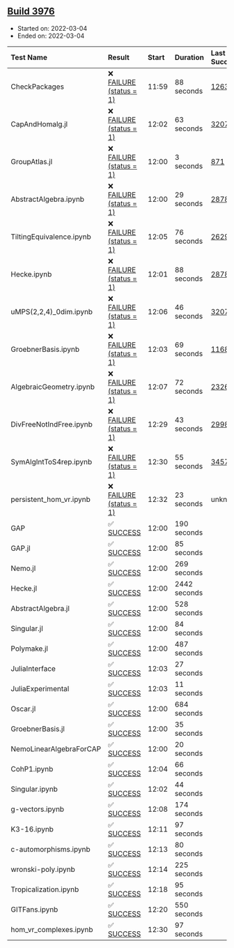 ## [Build 3976](https://oscarci.mathematik.uni-kl.de/job/oscar-stable/3976/)

* Started on: 2022-03-04
* Ended on: 2022-03-04

| Test Name    | Result | Start | Duration | Last Success | First Failure |
|:-------------|:-------|:------|:---------|:-------------|:--------------|
| CheckPackages | ❌ [FAILURE (status = 1)](https://oscarci.mathematik.uni-kl.de/job/oscar-stable/3976/artifact/logs/build-3976/CheckPackages.log) | 11:59 | 88 seconds | [1263](https://oscarci.mathematik.uni-kl.de/job/oscar-stable/1263/) | [1264](https://oscarci.mathematik.uni-kl.de/job/oscar-stable/1264/) |
| CapAndHomalg.jl | ❌ [FAILURE (status = 1)](https://oscarci.mathematik.uni-kl.de/job/oscar-stable/3976/artifact/logs/build-3976/CapAndHomalg.jl.log) | 12:02 | 63 seconds | [3207](https://oscarci.mathematik.uni-kl.de/job/oscar-stable/3207/) | [3208](https://oscarci.mathematik.uni-kl.de/job/oscar-stable/3208/) |
| GroupAtlas.jl | ❌ [FAILURE (status = 1)](https://oscarci.mathematik.uni-kl.de/job/oscar-stable/3976/artifact/logs/build-3976/GroupAtlas.jl.log) | 12:00 | 3 seconds | [871](https://oscarci.mathematik.uni-kl.de/job/oscar-stable/871/) | [872](https://oscarci.mathematik.uni-kl.de/job/oscar-stable/872/) |
| AbstractAlgebra.ipynb | ❌ [FAILURE (status = 1)](https://oscarci.mathematik.uni-kl.de/job/oscar-stable/3976/artifact/logs/build-3976/AbstractAlgebra.ipynb.log) | 12:00 | 29 seconds | [2878](https://oscarci.mathematik.uni-kl.de/job/oscar-stable/2878/) | [2879](https://oscarci.mathematik.uni-kl.de/job/oscar-stable/2879/) |
| TiltingEquivalence.ipynb | ❌ [FAILURE (status = 1)](https://oscarci.mathematik.uni-kl.de/job/oscar-stable/3976/artifact/logs/build-3976/TiltingEquivalence.ipynb.log) | 12:05 | 76 seconds | [2629](https://oscarci.mathematik.uni-kl.de/job/oscar-stable/2629/) | [2630](https://oscarci.mathematik.uni-kl.de/job/oscar-stable/2630/) |
| Hecke.ipynb | ❌ [FAILURE (status = 1)](https://oscarci.mathematik.uni-kl.de/job/oscar-stable/3976/artifact/logs/build-3976/Hecke.ipynb.log) | 12:01 | 88 seconds | [2878](https://oscarci.mathematik.uni-kl.de/job/oscar-stable/2878/) | [2879](https://oscarci.mathematik.uni-kl.de/job/oscar-stable/2879/) |
| uMPS(2,2,4)_0dim.ipynb | ❌ [FAILURE (status = 1)](https://oscarci.mathematik.uni-kl.de/job/oscar-stable/3976/artifact/logs/build-3976/uMPS-2-2-4-_0dim.ipynb.log) | 12:06 | 46 seconds | [3207](https://oscarci.mathematik.uni-kl.de/job/oscar-stable/3207/) | [3208](https://oscarci.mathematik.uni-kl.de/job/oscar-stable/3208/) |
| GroebnerBasis.ipynb | ❌ [FAILURE (status = 1)](https://oscarci.mathematik.uni-kl.de/job/oscar-stable/3976/artifact/logs/build-3976/GroebnerBasis.ipynb.log) | 12:03 | 69 seconds | [1168](https://oscarci.mathematik.uni-kl.de/job/oscar-stable/1168/) | [1169](https://oscarci.mathematik.uni-kl.de/job/oscar-stable/1169/) |
| AlgebraicGeometry.ipynb | ❌ [FAILURE (status = 1)](https://oscarci.mathematik.uni-kl.de/job/oscar-stable/3976/artifact/logs/build-3976/AlgebraicGeometry.ipynb.log) | 12:07 | 72 seconds | [2326](https://oscarci.mathematik.uni-kl.de/job/oscar-stable/2326/) | [2327](https://oscarci.mathematik.uni-kl.de/job/oscar-stable/2327/) |
| DivFreeNotIndFree.ipynb | ❌ [FAILURE (status = 1)](https://oscarci.mathematik.uni-kl.de/job/oscar-stable/3976/artifact/logs/build-3976/DivFreeNotIndFree.ipynb.log) | 12:29 | 43 seconds | [2998](https://oscarci.mathematik.uni-kl.de/job/oscar-stable/2998/) | [2999](https://oscarci.mathematik.uni-kl.de/job/oscar-stable/2999/) |
| SymAlgIntToS4rep.ipynb | ❌ [FAILURE (status = 1)](https://oscarci.mathematik.uni-kl.de/job/oscar-stable/3976/artifact/logs/build-3976/SymAlgIntToS4rep.ipynb.log) | 12:30 | 55 seconds | [3457](https://oscarci.mathematik.uni-kl.de/job/oscar-stable/3457/) | [3458](https://oscarci.mathematik.uni-kl.de/job/oscar-stable/3458/) |
| persistent_hom_vr.ipynb | ❌ [FAILURE (status = 1)](https://oscarci.mathematik.uni-kl.de/job/oscar-stable/3976/artifact/logs/build-3976/persistent_hom_vr.ipynb.log) | 12:32 | 23 seconds | unknown | unknown |
| GAP | ✅ [SUCCESS](https://oscarci.mathematik.uni-kl.de/job/oscar-stable/3976/artifact/logs/build-3976/GAP.log) | 12:00 | 190 seconds |  |  |
| GAP.jl | ✅ [SUCCESS](https://oscarci.mathematik.uni-kl.de/job/oscar-stable/3976/artifact/logs/build-3976/GAP.jl.log) | 12:00 | 85 seconds |  |  |
| Nemo.jl | ✅ [SUCCESS](https://oscarci.mathematik.uni-kl.de/job/oscar-stable/3976/artifact/logs/build-3976/Nemo.jl.log) | 12:00 | 269 seconds |  |  |
| Hecke.jl | ✅ [SUCCESS](https://oscarci.mathematik.uni-kl.de/job/oscar-stable/3976/artifact/logs/build-3976/Hecke.jl.log) | 12:00 | 2442 seconds |  |  |
| AbstractAlgebra.jl | ✅ [SUCCESS](https://oscarci.mathematik.uni-kl.de/job/oscar-stable/3976/artifact/logs/build-3976/AbstractAlgebra.jl.log) | 12:00 | 528 seconds |  |  |
| Singular.jl | ✅ [SUCCESS](https://oscarci.mathematik.uni-kl.de/job/oscar-stable/3976/artifact/logs/build-3976/Singular.jl.log) | 12:00 | 84 seconds |  |  |
| Polymake.jl | ✅ [SUCCESS](https://oscarci.mathematik.uni-kl.de/job/oscar-stable/3976/artifact/logs/build-3976/Polymake.jl.log) | 12:00 | 487 seconds |  |  |
| JuliaInterface | ✅ [SUCCESS](https://oscarci.mathematik.uni-kl.de/job/oscar-stable/3976/artifact/logs/build-3976/JuliaInterface.log) | 12:03 | 27 seconds |  |  |
| JuliaExperimental | ✅ [SUCCESS](https://oscarci.mathematik.uni-kl.de/job/oscar-stable/3976/artifact/logs/build-3976/JuliaExperimental.log) | 12:03 | 11 seconds |  |  |
| Oscar.jl | ✅ [SUCCESS](https://oscarci.mathematik.uni-kl.de/job/oscar-stable/3976/artifact/logs/build-3976/Oscar.jl.log) | 12:00 | 684 seconds |  |  |
| GroebnerBasis.jl | ✅ [SUCCESS](https://oscarci.mathematik.uni-kl.de/job/oscar-stable/3976/artifact/logs/build-3976/GroebnerBasis.jl.log) | 12:00 | 35 seconds |  |  |
| NemoLinearAlgebraForCAP | ✅ [SUCCESS](https://oscarci.mathematik.uni-kl.de/job/oscar-stable/3976/artifact/logs/build-3976/NemoLinearAlgebraForCAP.log) | 12:00 | 20 seconds |  |  |
| CohP1.ipynb | ✅ [SUCCESS](https://oscarci.mathematik.uni-kl.de/job/oscar-stable/3976/artifact/logs/build-3976/CohP1.ipynb.log) | 12:04 | 66 seconds |  |  |
| Singular.ipynb | ✅ [SUCCESS](https://oscarci.mathematik.uni-kl.de/job/oscar-stable/3976/artifact/logs/build-3976/Singular.ipynb.log) | 12:02 | 44 seconds |  |  |
| g-vectors.ipynb | ✅ [SUCCESS](https://oscarci.mathematik.uni-kl.de/job/oscar-stable/3976/artifact/logs/build-3976/g-vectors.ipynb.log) | 12:08 | 174 seconds |  |  |
| K3-16.ipynb | ✅ [SUCCESS](https://oscarci.mathematik.uni-kl.de/job/oscar-stable/3976/artifact/logs/build-3976/K3-16.ipynb.log) | 12:11 | 97 seconds |  |  |
| c-automorphisms.ipynb | ✅ [SUCCESS](https://oscarci.mathematik.uni-kl.de/job/oscar-stable/3976/artifact/logs/build-3976/c-automorphisms.ipynb.log) | 12:13 | 80 seconds |  |  |
| wronski-poly.ipynb | ✅ [SUCCESS](https://oscarci.mathematik.uni-kl.de/job/oscar-stable/3976/artifact/logs/build-3976/wronski-poly.ipynb.log) | 12:14 | 225 seconds |  |  |
| Tropicalization.ipynb | ✅ [SUCCESS](https://oscarci.mathematik.uni-kl.de/job/oscar-stable/3976/artifact/logs/build-3976/Tropicalization.ipynb.log) | 12:18 | 95 seconds |  |  |
| GITFans.ipynb | ✅ [SUCCESS](https://oscarci.mathematik.uni-kl.de/job/oscar-stable/3976/artifact/logs/build-3976/GITFans.ipynb.log) | 12:20 | 550 seconds |  |  |
| hom_vr_complexes.ipynb | ✅ [SUCCESS](https://oscarci.mathematik.uni-kl.de/job/oscar-stable/3976/artifact/logs/build-3976/hom_vr_complexes.ipynb.log) | 12:30 | 97 seconds |  |  |
